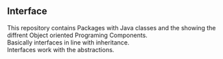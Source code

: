 ## Interface
This repository contains
Packages with Java classes and the showing the diffrent Object oriented Programing Components.<br />
Basically interfaces in line with inheritance. <br /> 
Interfaces work with the abstractions.
